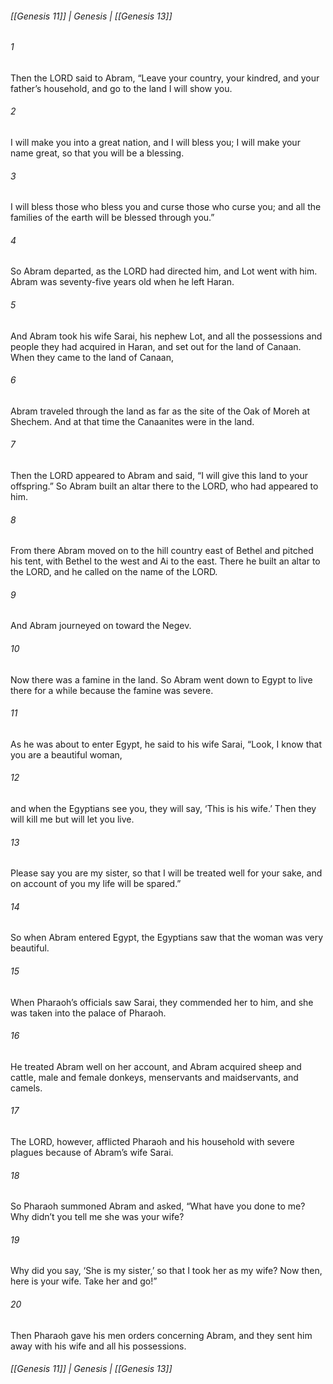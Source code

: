 ###### [[Genesis 11]] | Genesis | [[Genesis 13]]

###### 1
Then the LORD said to Abram, “Leave your country, your kindred, and your father’s household, and go to the land I will show you.
###### 2
I will make you into a great nation, and I will bless you; I will make your name great, so that you will be a blessing.
###### 3
I will bless those who bless you and curse those who curse you; and all the families of the earth will be blessed through you.”
###### 4
So Abram departed, as the LORD had directed him, and Lot went with him. Abram was seventy-five years old when he left Haran.
###### 5
And Abram took his wife Sarai, his nephew Lot, and all the possessions and people they had acquired in Haran, and set out for the land of Canaan. When they came to the land of Canaan,
###### 6
Abram traveled through the land as far as the site of the Oak of Moreh at Shechem. And at that time the Canaanites were in the land.
###### 7
Then the LORD appeared to Abram and said, “I will give this land to your offspring.” So Abram built an altar there to the LORD, who had appeared to him.
###### 8
From there Abram moved on to the hill country east of Bethel and pitched his tent, with Bethel to the west and Ai to the east. There he built an altar to the LORD, and he called on the name of the LORD.
###### 9
And Abram journeyed on toward the Negev.
###### 10
Now there was a famine in the land. So Abram went down to Egypt to live there for a while because the famine was severe.
###### 11
As he was about to enter Egypt, he said to his wife Sarai, “Look, I know that you are a beautiful woman,
###### 12
and when the Egyptians see you, they will say, ‘This is his wife.’ Then they will kill me but will let you live.
###### 13
Please say you are my sister, so that I will be treated well for your sake, and on account of you my life will be spared.”
###### 14
So when Abram entered Egypt, the Egyptians saw that the woman was very beautiful.
###### 15
When Pharaoh’s officials saw Sarai, they commended her to him, and she was taken into the palace of Pharaoh.
###### 16
He treated Abram well on her account, and Abram acquired sheep and cattle, male and female donkeys, menservants and maidservants, and camels.
###### 17
The LORD, however, afflicted Pharaoh and his household with severe plagues because of Abram’s wife Sarai.
###### 18
So Pharaoh summoned Abram and asked, “What have you done to me? Why didn’t you tell me she was your wife?
###### 19
Why did you say, ‘She is my sister,’ so that I took her as my wife? Now then, here is your wife. Take her and go!”
###### 20
Then Pharaoh gave his men orders concerning Abram, and they sent him away with his wife and all his possessions.

###### [[Genesis 11]] | Genesis | [[Genesis 13]]
